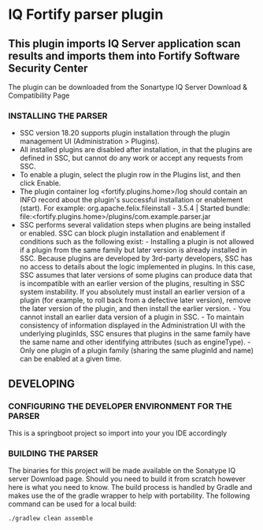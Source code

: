 # IQ Fortify parser plugin

## This plugin imports IQ Server application scan results and imports them into Fortify Software Security Center

The plugin can be downloaded from the Sonartype IQ Server Download & Compatibility Page

### INSTALLING THE PARSER
- SSC version 18.20 supports plugin installation through the plugin management UI (Administration > Plugins).
- All installed plugins are disabled after installation, in that the plugins are defined in SSC, but cannot do any work or accept any requests from SSC.
- To enable a plugin, select the plugin row in the Plugins list, and then click Enable.
- The plugin container log <fortify.plugins.home>/log should contain an INFO record about the plugin's successful installation or enablement (start). For example: org.apache.felix.fileinstall - 3.5.4 | Started bundle: file:<fortify.plugins.home>/plugins/com.example.parser.jar
- SSC performs several validation steps when plugins are being installed or enabled. SSC can block plugin installation and enablement if conditions such as the following exist: - Installing a plugin is not allowed if a plugin from the same family but later version is already installed in SSC. Because plugins are developed by 3rd-party developers, SSC has no access to details about the logic implemented in plugins. In this case, SSC assumes that later versions of some plugins can produce data that is incompatible with an earlier version of the plugins, resulting in SSC system instability. If you absolutely must install an earlier version of a plugin (for example, to roll back from a defective later version), remove the later version of the plugin, and then install the earlier version. - You cannot install an earlier data version of a plugin in SSC. - To maintain consistency of information displayed in the Administration UI with the underlying pluginIds, SSC ensures that plugins in the same family have the same name and other identifying attributes (such as engineType). - Only one plugin of a plugin family (sharing the same pluginId and name) can be enabled at a given time.


## DEVELOPING

### CONFIGURING THE DEVELOPER ENVIRONMENT FOR THE PARSER

This is a springboot project so import into your you IDE accordingly

### BUILDING THE PARSER
The binaries for this project will be made available on the Sonatype IQ server Download page. Should you need to build it from scratch however here is what you need to know. The build process is handled by Gradle and makes use the of the gradle wrapper to help with portability. The following command can be used for a local build:
```
./gradlew clean assemble
```

